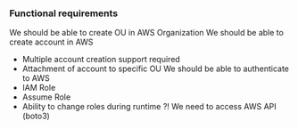 ### Functional requirements
We should be able to create OU in AWS Organization
We should be able to create account in AWS
- Multiple account creation support required
- Attachment of account to specific OU
We should be able to authenticate to AWS
- IAM Role
- Assume Role
- Ability to change roles during runtime ?!
We need to access AWS API (boto3)

